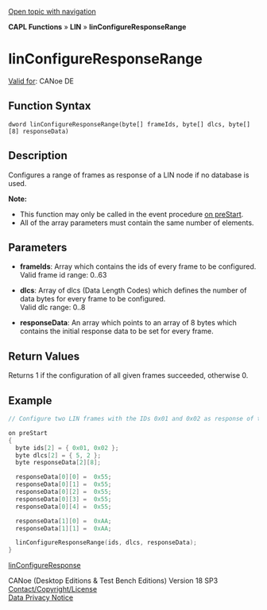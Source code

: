 [Open topic with navigation](../../../../../CANoeDEFamily.htm#Topics/CAPLFunctions/LIN/Functions/CAPLfunctionLINConfigureResponseRange.md)

**CAPL Functions** » **LIN** » **linConfigureResponseRange**

# linConfigureResponseRange

[Valid for](../../../Shared/FeatureAvailability.md): CANoe DE

## Function Syntax

```
dword linConfigureResponseRange(byte[] frameIds, byte[] dlcs, byte[][8] responseData)
```

## Description

Configures a range of frames as response of a LIN node if no database is used.

**Note:**

- This function may only be called in the event procedure [on preStart](../../Other/EventProcedures/CAPLfunctionsEventproceduresMeasurementSystem.md).
- All of the array parameters must contain the same number of elements.

## Parameters

- **frameIds**: Array which contains the ids of every frame to be configured.  
  Valid frame id range: 0..63

- **dlcs**: Array of dlcs (Data Length Codes) which defines the number of data bytes for every frame to be configured.  
  Valid dlc range: 0..8

- **responseData**: An array which points to an array of 8 bytes which contains the initial response data to be set for every frame.

## Return Values

Returns 1 if the configuration of all given frames succeeded, otherwise 0.

## Example

```c
// Configure two LIN frames with the IDs 0x01 and 0x02 as response of the slave. The first frame contains 5 and the second one 2 data bytes.

on preStart
{
  byte ids[2] = { 0x01, 0x02 };
  byte dlcs[2] = { 5, 2 };
  byte responseData[2][8];

  responseData[0][0] =  0x55;
  responseData[0][1] =  0x55;
  responseData[0][2] =  0x55;
  responseData[0][3] =  0x55;
  responseData[0][4] =  0x55;

  responseData[1][0] =  0xAA;
  responseData[1][1] =  0xAA;

  linConfigureResponseRange(ids, dlcs, responseData);
}
```

[linConfigureResponse](CAPLfunctionLINConfigureResponse.md)

CANoe (Desktop Editions & Test Bench Editions) Version 18 SP3  
[Contact/Copyright/License](../../../Shared/ContactCopyrightLicense.md)  
[Data Privacy Notice](https://www.vector.com/int/en/company/get-info/privacy-policy/)
